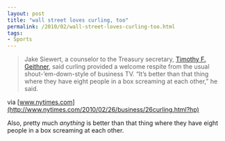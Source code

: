 ```yaml
---
layout: post
title: "wall street loves curling, too"
permalink: /2010/02/wall-street-loves-curling-too.html
tags:
- Sports
---
```


> Jake Siewert, a counselor to the Treasury secretary, [Timothy F. Geithner](http://topics.nytimes.com/top/reference/timestopics/people/g/timothy_f_geithner/index.html?inline=nyt-per "More articles about Timothy F. Geithner."), said curling provided a welcome respite from the usual shout-’em-down-style of business TV. “It’s better than that thing where they have eight people in a box screaming at each other,” he said.

via [www.nytimes.com](http://www.nytimes.com/2010/02/26/business/26curling.html?hp)

Also, pretty much _anything_ is better than that thing where they have eight people in a box screaming at each other.
